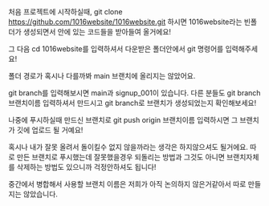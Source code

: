 처음 프로젝트에 시작하실때,
git clone https://github.com/1016website/1016website.git 하시면 1016website라는 빈폴더가 생성되면서 안에 있는 코드들을 받아들여 올거에요!

그 다음 cd 1016website를 입력하셔서 다운받은 폴더안에서 git 명령어를 입력해주세요!

폴더 경로가 혹시나 다를까봐 main 브랜치에 올리지는 않았어요.

git branch를 입력해보시면 main과 signup_001이 있습니다. 다른 분들도 git branch 브랜치이름 입력하셔서 만드시고 git branch로 브랜치가 생성되었는지 확인해보세요!

나중에 푸시하실때 만드신 브랜치로 git push origin 브랜치이름 입력하시면 그 브랜치가 깃에 업로드 될 거예요!

혹시나 내가 잘못 올려서 돌이킬수 없지 않을까라는 생각은 하지않으셔도 될거에요. 따로 만든 브랜치로 푸시했는데 잘못했을경우 되돌리는 방법과 그것도 아니면 브랜치자체를 삭제하는 방법도 있으니까 걱정안하셔도 됩니다!

중간에서 병합해서 사용할 브랜치 이름은 저희가 아직 논의하지 않은거같아서 따로 만들지는 않았습니다.
